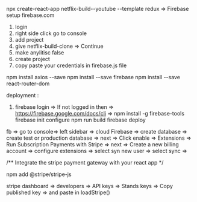 npx create-react-app netflix-build--youtube --template redux
=> Firebase setup 
firebase.com 
1. login 
2. right side click go to console 
3. add project 
4. give netflix-build-clone => Continue
5. make anylitisc false 
6. create project
7. copy paste your credentials in firebase.js file 


npm install axios --save
npm install --save firebase
npm install --save react-router-dom


deployment : 
1. firebase login => 
If not logged in then 
=> https://firebase.google.com/docs/cli
=> npm install -g firebase-tools
firebase init
configure 
npm run build 
firebase deploy


fb => go to console=> left sidebar => cloud Firebase => create database 
=> create test or production database => next => Click enable 
=> Extensions => Run Subscription Payments with Stripe => 
next => Create a new billing account =>  configure extensions => select syn new user => select sync => 


/** Integrate the stripe payment gateway with your react app */

npm add @stripe/stripe-js

stripe dashboard => developers => API keys => Stands keys => Copy published key => and paste in loadStripe()
